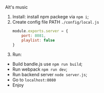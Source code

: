 Alt's music

1. Install: install npm packege via `npm i`;
2. Create config file PATH `./config/local.js`
    ```javascript
    module.exports.server = {
        port: 8081,
        playlist: false
    }
    ```
3. Run: 
  - Build bandle.js use `npm run build`;
  - Run webpack `npm run dev`;
  - Run backend server `node server.js`;
  - Go to `localhost:8080`
  - Enjoy
